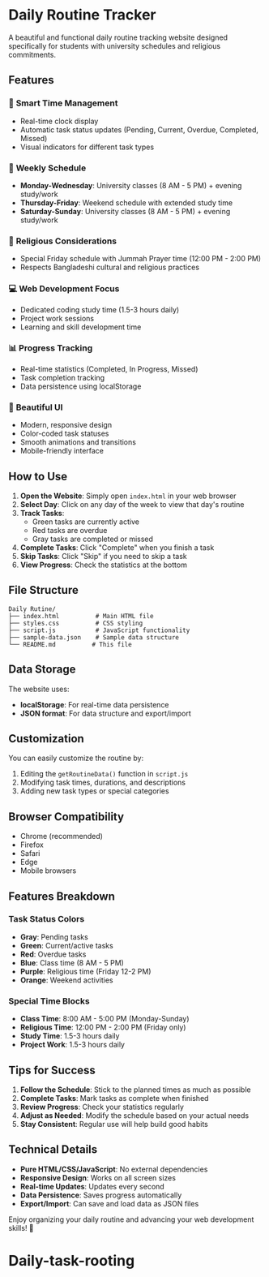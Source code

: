 # Daily Routine Tracker

A beautiful and functional daily routine tracking website designed specifically for students with university schedules and religious commitments.

## Features

### 🎯 **Smart Time Management**
- Real-time clock display
- Automatic task status updates (Pending, Current, Overdue, Completed, Missed)
- Visual indicators for different task types

### 📅 **Weekly Schedule**
- **Monday-Wednesday**: University classes (8 AM - 5 PM) + evening study/work
- **Thursday-Friday**: Weekend schedule with extended study time
- **Saturday-Sunday**: University classes (8 AM - 5 PM) + evening study/work

### 🕌 **Religious Considerations**
- Special Friday schedule with Jummah Prayer time (12:00 PM - 2:00 PM)
- Respects Bangladeshi cultural and religious practices

### 💻 **Web Development Focus**
- Dedicated coding study time (1.5-3 hours daily)
- Project work sessions
- Learning and skill development time

### 📊 **Progress Tracking**
- Real-time statistics (Completed, In Progress, Missed)
- Task completion tracking
- Data persistence using localStorage

### 🎨 **Beautiful UI**
- Modern, responsive design
- Color-coded task statuses
- Smooth animations and transitions
- Mobile-friendly interface

## How to Use

1. **Open the Website**: Simply open `index.html` in your web browser
2. **Select Day**: Click on any day of the week to view that day's routine
3. **Track Tasks**: 
   - Green tasks are currently active
   - Red tasks are overdue
   - Gray tasks are completed or missed
4. **Complete Tasks**: Click "Complete" when you finish a task
5. **Skip Tasks**: Click "Skip" if you need to skip a task
6. **View Progress**: Check the statistics at the bottom

## File Structure

```
Daily Rutine/
├── index.html          # Main HTML file
├── styles.css          # CSS styling
├── script.js           # JavaScript functionality
├── sample-data.json    # Sample data structure
└── README.md          # This file
```

## Data Storage

The website uses:
- **localStorage**: For real-time data persistence
- **JSON format**: For data structure and export/import

## Customization

You can easily customize the routine by:
1. Editing the `getRoutineData()` function in `script.js`
2. Modifying task times, durations, and descriptions
3. Adding new task types or special categories

## Browser Compatibility

- Chrome (recommended)
- Firefox
- Safari
- Edge
- Mobile browsers

## Features Breakdown

### Task Status Colors
- **Gray**: Pending tasks
- **Green**: Current/active tasks
- **Red**: Overdue tasks
- **Blue**: Class time (8 AM - 5 PM)
- **Purple**: Religious time (Friday 12-2 PM)
- **Orange**: Weekend activities

### Special Time Blocks
- **Class Time**: 8:00 AM - 5:00 PM (Monday-Sunday)
- **Religious Time**: 12:00 PM - 2:00 PM (Friday only)
- **Study Time**: 1.5-3 hours daily
- **Project Work**: 1.5-3 hours daily

## Tips for Success

1. **Follow the Schedule**: Stick to the planned times as much as possible
2. **Complete Tasks**: Mark tasks as complete when finished
3. **Review Progress**: Check your statistics regularly
4. **Adjust as Needed**: Modify the schedule based on your actual needs
5. **Stay Consistent**: Regular use will help build good habits

## Technical Details

- **Pure HTML/CSS/JavaScript**: No external dependencies
- **Responsive Design**: Works on all screen sizes
- **Real-time Updates**: Updates every second
- **Data Persistence**: Saves progress automatically
- **Export/Import**: Can save and load data as JSON files

Enjoy organizing your daily routine and advancing your web development skills! 🚀
# Daily-task-rooting
